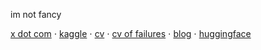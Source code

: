 im not fancy

[x dot com](https://x.com/CllTheCoder) ⋅ [kaggle](https://www.kaggle.com/carloscll) ⋅ [cv](https://drive.google.com/file/d/1rOAT7LlJDYMnf0Beh9Xpa7VKlH0ivbT_/view?usp=sharing) ⋅ [cv of failures](https://drive.google.com/file/d/1rUWMwI5iZlwFymLMd24yHOgO_NVNaEEH/view?usp=sharing) ⋅ [blog](https://cllspy.github.io/CllTorch-Blog/)  ⋅  [huggingface](https://huggingface.co/CASLL)
